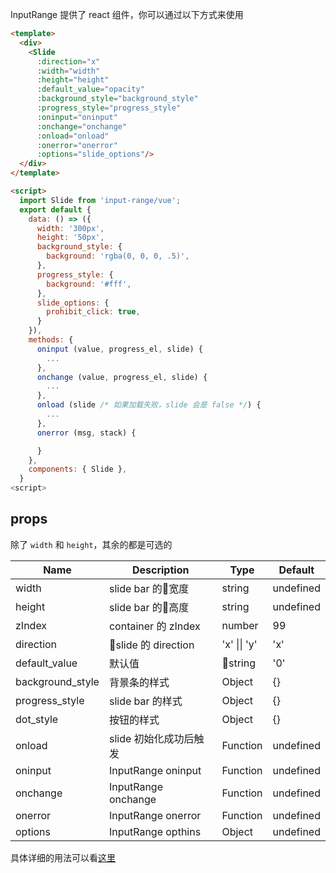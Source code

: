 InputRange 提供了 react 组件，你可以通过以下方式来使用
```html
<template>
  <div>
    <Slide
      :direction="x"
      :width="width"
      :height="height"
      :default_value="opacity"
      :background_style="background_style"
      :progress_style="progress_style"
      :oninput="oninput"
      :onchange="onchange"
      :onload="onload"
      :onerror="onerror"
      :options="slide_options"/>
  </div>
</template>

<script>
  import Slide from 'input-range/vue';
  export default {
    data: () => ({
      width: '300px',
      height: '50px',
      background_style: {
        background: 'rgba(0, 0, 0, .5)',
      },
      progress_style: {
        background: '#fff',
      },
      slide_options: {
        prohibit_click: true,
      }
    }),
    methods: {
      oninput (value, progress_el, slide) {
        ...
      },
      onchange (value, progress_el, slide) {
        ...
      },
      onload (slide /* 如果加载失败，slide 会是 false */) {
        ...
      },
      onerror (msg, stack) {

      }
    },
    components: { Slide },
  }
<script>
```

## props
除了 `width` 和 `height`，其余的都是可选的 

|    Name    | Description | Type | Default |
|------------|-------------|------|---------|
| width | slide bar 的宽度 | string | undefined |
| height | slide bar 的高度 | string | undefined |
| zIndex | container 的 zIndex | number | 99 |
| direction | slide 的 direction | 'x' \|\| 'y' | 'x' |
| default_value | 默认值 | string | '0' |
| background_style | 背景条的样式 | Object | {} |
| progress_style | slide bar 的样式 | Object | {} |
| dot_style | 按钮的样式 | Object | {} |
| onload | slide 初始化成功后触发 | Function | undefined |
| oninput | InputRange oninput | Function | undefined |
| onchange | InputRange onchange | Function | undefined |
| onerror | InputRange onerror | Function | undefined |
| options | InputRange opthins | Object | undefined |

具体详细的用法可以看[这里](../example/vue)